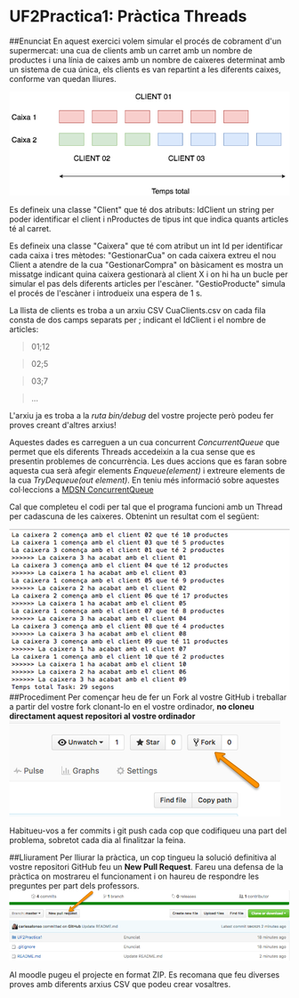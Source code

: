 # UF2Practica1: Pràctica Threads
##Enunciat
En aquest exercici volem simular el procés de cobrament d'un supermercat: una cua de clients amb un carret amb un nombre de productes i una línia de caixes amb un nombre de caixeres determinat amb un sistema de cua única, els clients es van repartint a les diferents caixes, conforme van quedan lliures.


![Threads](img/hilos.png)


Es defineix una classe "Client" que té dos atributs: IdClient un string per poder identificar el client i nProductes de tipus int que indica quants articles té al carret.

Es defineix una classe "Caixera" que té com atribut un int Id per identificar cada caixa i tres mètodes:
"GestionarCua" on cada caixera extreu el nou Client a atendre de la cua
"GestionarCompra" on bàsicament es mostra un missatge indicant quina caixera gestionarà al client X i on hi ha un bucle per simular el pas dels diferents articles per l'escàner.
"GestioProducte" simula el procés de l'escàner i introdueix una espera de 1 s.

La llista de clients es troba a un arxiu CSV CuaClients.csv on cada fila consta de dos camps separats per ; indicant el IdClient i el nombre de articles:

 > 01;12
 
 > 02;5
 
 > 03;7
 
 > ...
 
L'arxiu ja es troba a la *ruta bin/debug* del vostre projecte però podeu fer proves creant d'altres arxius!

Aquestes dades es carreguen a un cua concurrent *ConcurrentQueue* que permet que els diferents Threads accedeixin a la cua sense que es presentin problemes de concurrència. Les dues accions que es faran sobre aquesta cua serà afegir elements *Enqueue(element)* i extreure elements de la cua *TryDequeue(out element)*. En teniu més informació sobre aquestes col·leccions a [MDSN ConcurrentQueue](https://msdn.microsoft.com/en-us/library/dd267265(v=vs.110).aspx)
 
 
 Cal que completeu el codi per tal que el programa funcioni amb un Thread per cadascuna de les caixeres. Obtenint un resultat com el següent:
 
 ![Resultat](img/pract03.png)
##Procediment
Per començar heu de fer un Fork al vostre GitHub i treballar a partir del vostre fork clonant-lo en el vostre ordinador, **no cloneu directament aquest repositori al vostre ordinador**
![Fork](img/practica01.png)

Habitueu-vos a fer commits i git push cada cop que codifiqueu una part del problema, sobretot cada dia al finalitzar la feina.

##Lliurament
Per lliurar la pràctica, un cop tingueu la solució definitiva al vostre repositori GitHub feu un **New Pull Request**. Fareu una defensa de la pràctica on mostrareu el funcionament i on haureu de respondre les preguntes per part dels professors.
![Pull Request](img/practica02.png)

Al moodle pugeu el projecte en format ZIP. Es recomana que feu diverses proves amb diferents arxius CSV que podeu crear vosaltres.


